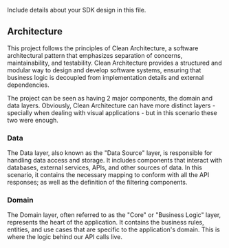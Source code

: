 Include details about your SDK design in this file. 

## Architecture 
This project follows the principles of Clean Architecture, a software architectural pattern that emphasizes separation of concerns, maintainability, and testability. Clean Architecture provides a structured and modular way to design and develop software systems, ensuring that business logic is decoupled from implementation details and external dependencies.

The project can be seen as having 2 major components, the domain and data layers.
Obviously, Clean Architecture can have more distinct layers - specially when dealing with visual applications - but in this scenario these two were enough.

### Data
The Data layer, also known as the "Data Source" layer, is responsible for handling data access and storage. 
It includes components that interact with databases, external services, APIs, and other sources of data.
In this scenario, it contains the necessary mapping to conform with all the API responses; as well as the definition of the filtering components.

### Domain
The Domain layer, often referred to as the "Core" or "Business Logic" layer, represents the heart of the application.
It contains the business rules, entities, and use cases that are specific to the application's domain.
This is where the logic behind our API calls live.
